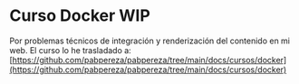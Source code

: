 # Curso Docker WIP

Por problemas técnicos de integración y renderización del contenido en mi web. El curso lo he trasladado a: 
[https://github.com/pabpereza/pabpereza/tree/main/docs/cursos/docker](https://github.com/pabpereza/pabpereza/tree/main/docs/cursos/docker)
